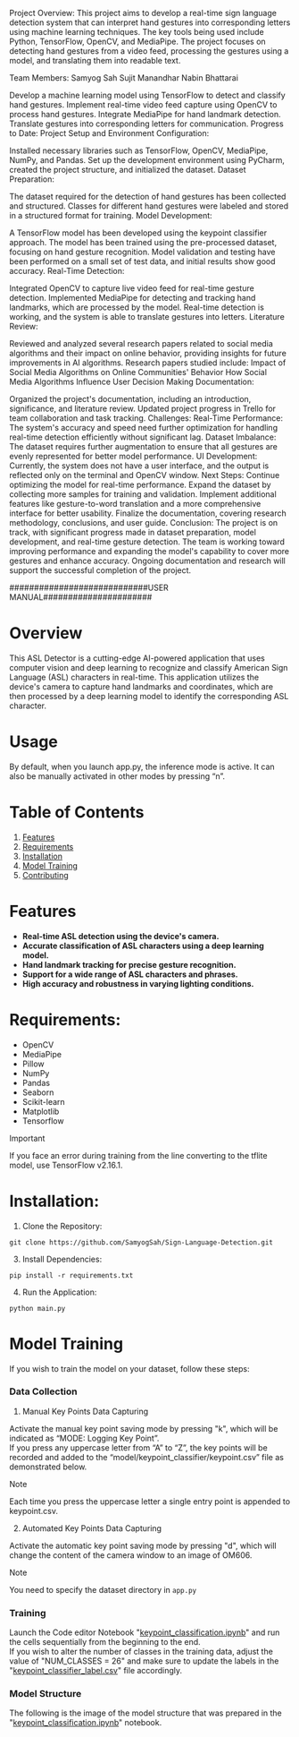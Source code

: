Project Overview:
This project aims to develop a real-time sign language detection system that can interpret hand gestures into corresponding letters using machine learning techniques. The key tools being used include Python, TensorFlow, OpenCV, and MediaPipe. The project focuses on detecting hand gestures from a video feed, processing the gestures using a model, and translating them into readable text.

Team Members:
Samyog Sah
Sujit Manandhar
Nabin Bhattarai

Develop a machine learning model using TensorFlow to detect and classify hand gestures.
Implement real-time video feed capture using OpenCV to process hand gestures.
Integrate MediaPipe for hand landmark detection.
Translate gestures into corresponding letters for communication.
Progress to Date:
Project Setup and Environment Configuration:

Installed necessary libraries such as TensorFlow, OpenCV, MediaPipe, NumPy, and Pandas.
Set up the development environment using PyCharm, created the project structure, and initialized the dataset.
Dataset Preparation:

The dataset required for the detection of hand gestures has been collected and structured.
Classes for different hand gestures were labeled and stored in a structured format for training.
Model Development:

A TensorFlow model has been developed using the keypoint classifier approach.
The model has been trained using the pre-processed dataset, focusing on hand gesture recognition.
Model validation and testing have been performed on a small set of test data, and initial results show good accuracy.
Real-Time Detection:

Integrated OpenCV to capture live video feed for real-time gesture detection.
Implemented MediaPipe for detecting and tracking hand landmarks, which are processed by the model.
Real-time detection is working, and the system is able to translate gestures into letters.
Literature Review:

Reviewed and analyzed several research papers related to social media algorithms and their impact on online behavior, providing insights for future improvements in AI algorithms.
Research papers studied include:
Impact of Social Media Algorithms on Online Communities' Behavior
How Social Media Algorithms Influence User Decision Making
Documentation:

Organized the project's documentation, including an introduction, significance, and literature review.
Updated project progress in Trello for team collaboration and task tracking.
Challenges:
Real-Time Performance: The system's accuracy and speed need further optimization for handling real-time detection efficiently without significant lag.
Dataset Imbalance: The dataset requires further augmentation to ensure that all gestures are evenly represented for better model performance.
UI Development: Currently, the system does not have a user interface, and the output is reflected only on the terminal and OpenCV window.
Next Steps:
Continue optimizing the model for real-time performance.
Expand the dataset by collecting more samples for training and validation.
Implement additional features like gesture-to-word translation and a more comprehensive interface for better usability.
Finalize the documentation, covering research methodology, conclusions, and user guide.
Conclusion:
The project is on track, with significant progress made in dataset preparation, model development, and real-time gesture detection. The team is working toward improving performance and expanding the model's capability to cover more gestures and enhance accuracy. Ongoing documentation and research will support the successful completion of the project.

############################USER MANUAL######################

# Overview

This ASL Detector is a cutting-edge AI-powered application that uses computer vision and deep learning to recognize and classify American Sign Language (ASL) characters in real-time. This application utilizes the device's camera to capture hand landmarks and coordinates, which are then processed by a deep learning model to identify the corresponding ASL character.


# Usage
By default, when you launch app.py, the inference mode is active. It can also be manually activated in other modes by pressing “n”.


# Table of Contents

1. [Features](#Features)
2. [Requirements](#Requirements)
3. [Installation](#Installation)
4. [Model Training](#Model-Training)
5. [Contributing](#Contributing)


# Features

- **Real-time ASL detection using the device's camera.**
- **Accurate classification of ASL characters using a deep learning model.**
- **Hand landmark tracking for precise gesture recognition.**
- **Support for a wide range of ASL characters and phrases.**
- **High accuracy and robustness in varying lighting conditions.**

# Requirements:

- OpenCV
- MediaPipe
- Pillow
- NumPy
- Pandas
- Seaborn
- Scikit-learn
- Matplotlib
- Tensorflow

> [!IMPORTANT]
> If you face an error during training from the line converting to the tflite model, use TensorFlow v2.16.1.

# Installation:

1. Clone the Repository:

```
git clone https://github.com/SamyogSah/Sign-Language-Detection.git
```

3. Install Dependencies:

```
pip install -r requirements.txt
```

4. Run the Application:

```
python main.py
```

# Model Training

If you wish to train the model on your dataset, follow these steps:

   ### Data Collection

1. Manual Key Points Data Capturing

Activate the manual key point saving mode by pressing "k", which will be indicated as “MODE: Logging Key Point”.<br>
If you press any uppercase letter from “A” to “Z”, the key points will be recorded and added to the “model/keypoint_classifier/keypoint.csv” file as demonstrated below.



> [!NOTE]
> Each time you press the uppercase letter a single entry point is appended to keypoint.csv.

2. Automated Key Points Data Capturing

Activate the automatic key point saving mode by pressing "d", which will change the content of the camera window to an image of OM606.


> [!NOTE]
> You need to specify the dataset directory in ```app.py```

   ### Training

Launch the Code editor Notebook "[keypoint_classification.ipynb](keypoint_classification.ipynb)" and run the cells sequentially from the beginning to the end.<br>
If you wish to alter the number of classes in the training data, adjust the value of "NUM_CLASSES = 26" and make sure to update the labels in the "[keypoint_classifier_label.csv](model/keypoint_classifier/keypoint_classifier_label.csv)" file accordingly.


   ### Model Structure

The following is the image of the model structure that was prepared in the "[keypoint_classification.ipynb](keypoint_classification.ipynb)" notebook.



